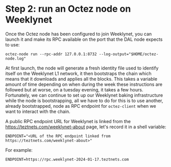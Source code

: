 # Step 2: run an Octez node on Weeklynet

Once the Octez node has been configured to join Weeklynet, you can launch it and make its RPC available on the port that the DAL node expects to use:

```
octez-node run --rpc-addr 127.0.0.1:8732 --log-output="$HOME/octez-node.log"
```

At first launch, the node will generate a fresh identity file used to identify itself on the Weeklynet L1 network, it then bootstraps the chain which means that it downloads and applies all the blocks. This takes a variable amount of time depending on when during the week these instructions are followed but at worse, on a tuesday evening, it takes a few hours. Fortunately, we can continue to set up our Weeklynet baking infrastructure while the node is bootstrapping, all we have to do for this is to use another, already bootstrapped, node as RPC endpoint for `octez-client` when we want to interact with the chain.

A public RPC endpoint URL for Weeklynet is linked from the https://teztnets.com/weeklynet-about page, let's record it in a shell variable:
```
ENDPOINT="<URL of the RPC endpoint linked from https://teztnets.com/weeklynet-about>"
```

For example:

```
ENDPOINT=https://rpc.weeklynet-2024-01-17.teztnets.com
```
